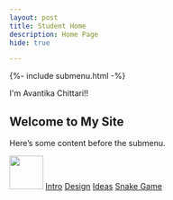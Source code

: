 ```yaml
---
layout: post
title: Student Home 
description: Home Page
hide: true

---
```


{%- include submenu.html -%}

I'm Avantika Chittari!!
## Welcome to My Site

Here’s some content before the submenu.

<!-- Begin submenu -->
<div class="submenu">
    <td><img src="{{site.baseurl}}/images/logo.png" height="60" title="Submenu Navigation with direct code" alt=""></td>
        <td><a href="{{site.baseurl}}/nav/intro/intro">Intro</a></td>
        <td><a href="{{site.baseurl}}/nav/design/design">Design</a></td>
        <td><a href="{{site.baseurl}}/nav/ideas">Ideas</a></td>
        <td><a href="{{site.baseurl}}/nav/snake">Snake Game</a></td>
</div>
<!-- End submenu -->



 



    